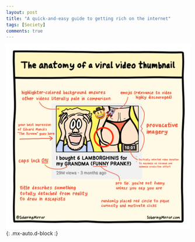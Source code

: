 ```yaml
---
layout: post
title: "A quick-and-easy guide to getting rich on the internet"
tags: [Society]
comments: true
---
```



!["A quick-and-easy guide to getting rich on the internet"](/comics/11.png){: .mx-auto.d-block :}